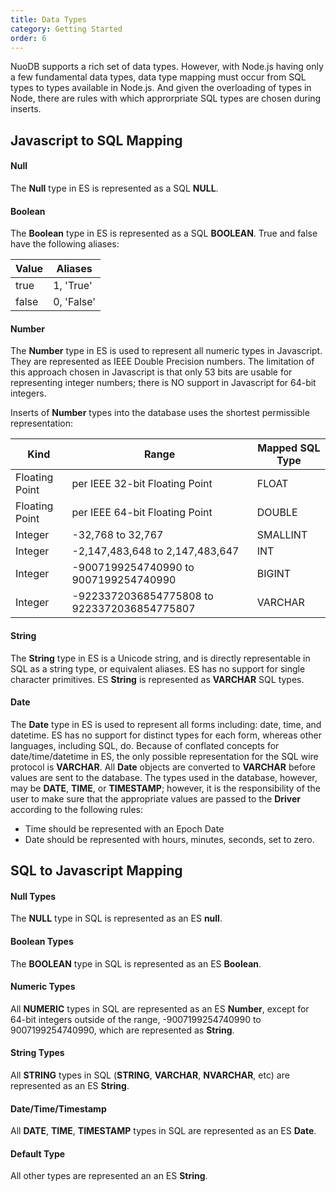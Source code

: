 ```yaml
---
title: Data Types
category: Getting Started
order: 6
---
```


NuoDB supports a rich set of data types. However, with Node.js having only a few fundamental
data types, data type mapping must occur from SQL types to types available in Node.js. And
given the overloading of types in Node, there are rules with which approrpriate SQL types are
chosen during inserts.

## Javascript to SQL Mapping

#### Null

The **Null** type in ES is represented as a SQL **NULL**.

#### Boolean

The **Boolean** type in ES is represented as a SQL **BOOLEAN**. True and false have the following
aliases:

| Value  | Aliases     |
|--------| ----------- |
| true   | 1, 'True'   |
| false  | 0, 'False'  |


#### Number

The **Number** type in ES is used to represent all numeric types in Javascript. They are represented
as IEEE Double Precision numbers. The limitation of this approach chosen in Javascript is that
only 53 bits are usable for representing integer numbers; there is NO support in Javascript for
64-bit integers.

Inserts of **Number** types into the database uses the shortest permissible representation:

| Kind | Range      | Mapped SQL Type |
|-------------| ----------- | ----------- |
| Floating Point | per IEEE 32-bit Floating Point | FLOAT |
| Floating Point | per IEEE 64-bit Floating Point | DOUBLE |
| Integer | -32,768 to 32,767 | SMALLINT |
| Integer | -2,147,483,648 to 2,147,483,647  | INT  |
| Integer | -9007199254740990 to 9007199254740990 | BIGINT |
| Integer | -9223372036854775808 to 9223372036854775807 | VARCHAR |
    

#### String

The **String** type in ES is a Unicode string, and is directly representable in SQL as a string type,
or equivalent aliases. ES has no support for single character primitives. ES **String** is represented
as **VARCHAR** SQL types.

#### Date

The **Date** type in ES is used to represent all forms including: date, time, and datetime. ES has
no support for distinct types for each form, whereas other languages, including SQL, do. Because of
conflated concepts for date/time/datetime in ES, the only possible representation for the SQL wire
protocol is **VARCHAR**. All **Date** objects are converted to **VARCHAR** before values are sent to the
database. The types used in the database, however, may be **DATE**, **TIME**, or **TIMESTAMP**;
however, it is the responsibility of the user to make sure that the appropriate values are passed
to the **Driver** according to the following rules:

* Time should be represented with an Epoch Date
* Date should be represented with hours, minutes, seconds, set to zero.

## SQL to Javascript Mapping

#### Null Types

The **NULL** type in SQL is represented as an ES **null**.

#### Boolean Types

The **BOOLEAN** type in SQL is represented as an ES **Boolean**.

#### Numeric Types

All **NUMERIC** types in SQL are represented as an ES **Number**, except for 64-bit integers
outside of the range, -9007199254740990 to 9007199254740990, which are represented as **String**.

#### String Types

All **STRING** types in SQL (**STRING**, **VARCHAR**, **NVARCHAR**, etc) are represented as an ES **String**.

#### Date/Time/Timestamp

All **DATE**, **TIME**, **TIMESTAMP** types in SQL are represented as an ES **Date**.

#### Default Type

All other types are represented an an ES **String**.
